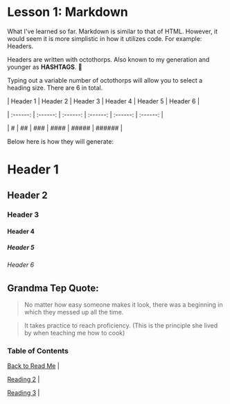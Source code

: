 # Lesson 1: Markdown

What I've learned so far. Markdown is similar to that of HTML. However,  it would seem it is more simplistic in how it utilizes code. For example: Headers.

Headers are written with octothorps. Also known to my generation and younger as **HASHTAGS**. :rofl:




Typing out a variable number of octothorps will allow you to select a heading size. There are 6 in total.




| Header 1 | Header 2 | Header 3 | Header 4 | Header 5 | Header 6 |

| :------: | :------: | :------: | :------: | :------: | :------: |

| #        | ##       | ###      | ####     | #####    | ######   |




Below here is how they will generate:




# Header 1

## Header 2

### Header 3

#### Header  4

##### Header 5

###### Header 6




## Grandma Tep Quote:

>No matter how easy someone makes it look, there was a beginning in which they messed up all the time. 

>It takes practice to reach proficiency. (This is the principle she lived by when teaching me how to cook)



### Table of Contents




[Back to Read Me](README.md) |

[Reading 2](coderscomputer.md) |

[Reading 3](revisionsandthecloud.md) |
